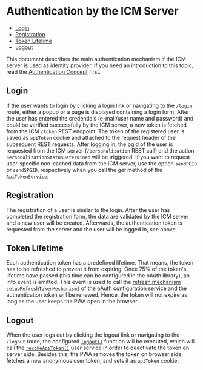 <!--
kb_guide
kb_pwa
kb_everyone
kb_sync_latest_only
-->

# Authentication by the ICM Server

- [Login](#login)
- [Registration](#registration)
- [Token Lifetime](#token-lifetime)
- [Logout](#logout)

This document describes the main authentication mechanism if the ICM server is used as identity provider.
If you need an introduction to this topic, read the [Authentication Concept](../concepts/authentication.md) first.

## Login

If the user wants to login by clicking a login link or navigating to the `/login` route, either a popup or a page is displayed containing a login form.
After the user has entered the credentials (e-mail/user name and password) and could be verified successfully by the ICM server, a new token is fetched from the ICM `/token` REST endpoint.
The token of the registered user is saved as `apiToken` cookie and attached to the request header of the subsequent REST requests.
After logging in, the pgid of the user is requested from the ICM server (`/personalization` REST call) and the action `personalizationStatusDetermined` will be triggered.
If you want to request user-specific non-cached data from the ICM server, use the option `sendPGID` or `sendSPGID`, respectively when you call the _get_ method of the `ApiTokenService`.

## Registration

The registration of a user is similar to the login.
After the user has completed the registration form, the data are validated by the ICM server and a new user will be created.
Afterwards, the authentication token is requested from the server and the user will be logged in, see above.

## Token Lifetime

Each authentication token has a predefined lifetime.
That means, the token has to be refreshed to prevent it from expiring.
Once 75% of the token's lifetime have passed (this time can be configured in the oAuth library), an info event is emitted.
This event is used to call the [refresh mechanism `setupRefreshTokenMechanism$`](../../src/app/core/services/token/token.service.ts) of the oAuth configuration service and the authentication token will be renewed.
Hence, the token will not expire as long as the user keeps the PWA open in the browser.

## Logout

When the user logs out by clicking the logout link or navigating to the `/logout` route, the configured [`logout()`](../../src/app/core/identity-provider/icm.identity-provider.ts) function will be executed, which will call the [`revokeApiToken()`](../../src/app/core/services/user/user.service.ts) user service in order to deactivate the token on server side.
Besides this, the PWA removes the token on browser side, fetches a new anonymous user token, and sets it as `apiToken` cookie.
